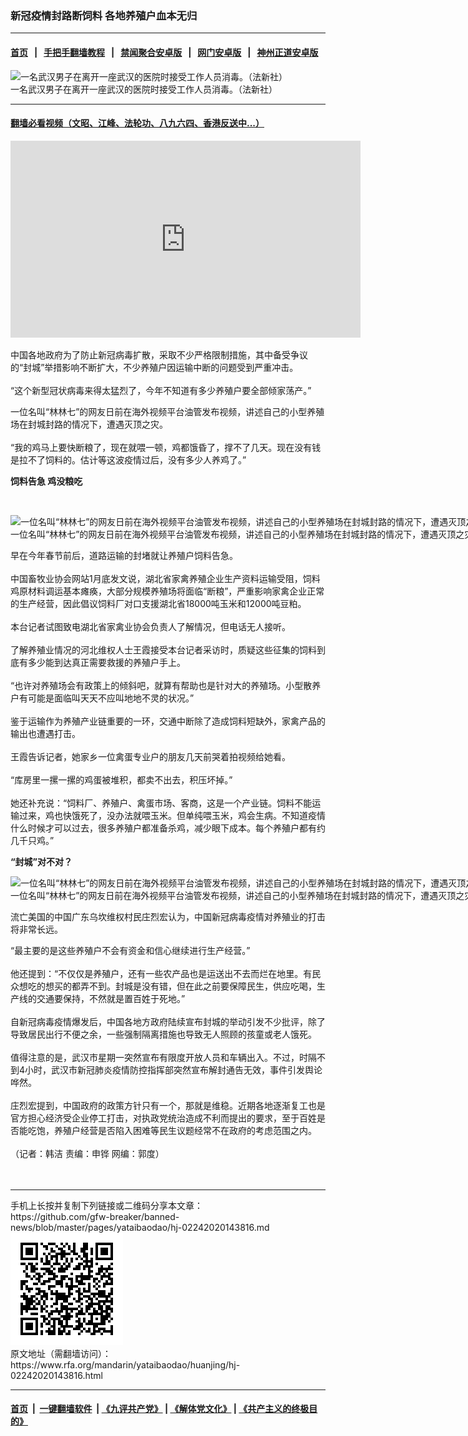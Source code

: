 ### 新冠疫情封路断饲料 各地养殖户血本无归
------------------------

#### [首页](https://github.com/gfw-breaker/banned-news/blob/master/README.md) &nbsp;&nbsp;|&nbsp;&nbsp; [手把手翻墙教程](https://github.com/gfw-breaker/guides/wiki) &nbsp;&nbsp;|&nbsp;&nbsp; [禁闻聚合安卓版](https://github.com/gfw-breaker/bn-android) &nbsp;&nbsp;|&nbsp;&nbsp; [网门安卓版](https://github.com/oGate2/oGate) &nbsp;&nbsp;|&nbsp;&nbsp; [神州正道安卓版](https://github.com/SzzdOgate/update) 



<div id="headerimg">
 <img alt="一名武汉男子在离开一座武汉的医院时接受工作人员消毒。（法新社）" src="https://www.rfa.org/mandarin/yataibaodao/huanjing/hj-02242020143816.html/000_1P91OS.jpg/@@images/db6da704-4ca9-4f8a-96e6-f85f52ad5b02.jpeg" title="一名武汉男子在离开一座武汉的医院时接受工作人员消毒。（法新社）"/>
 <div id="headerimgcontents">
  <div id="headerimgcaption">
   <span>
    一名武汉男子在离开一座武汉的医院时接受工作人员消毒。（法新社）
   </span>
   <!-- zoomattribute -->
  </div>
  <!-- headerimgcaption -->
 </div>
 <!-- headerimagecontents -->
</div>

<hr/>


#### [翻墙必看视频（文昭、江峰、法轮功、八九六四、香港反送中...）](https://github.com/gfw-breaker/banned-news/blob/master/pages/link3.md)

<div id="storytext">
 <div>
  <div class="slot_header">
  </div>
 </div>
 <div>
  <div class="slot_wrapper slot_second">
   <div class="viewlet noshadow">
    <iframe allow="accelerometer; autoplay; encrypted-media; gyroscope; picture-in-picture" allowfullscreen="" frameborder="0" height="315" src="https://www.youtube.com/embed/qVyXUxqH8_k" width="560">
    </iframe>
   </div>
  </div>
 </div>
 <p>
  中国各地政府为了防止新冠病毒扩散，采取不少严格限制措施，其中备受争议的“封城”举措影响不断扩大，不少养殖户因运输中断的问题受到严重冲击。
  <br/>
  <br/>
  “这个新型冠状病毒来得太猛烈了，今年不知道有多少养殖户要全部倾家荡产。”
 </p>
 <p>
  一位名叫“林林七”的网友日前在海外视频平台油管发布视频，讲述自己的小型养殖场在封城封路的情况下，遭遇灭顶之灾。
  <br/>
  <br/>
  “我的鸡马上要快断粮了，现在就喂一顿，鸡都饿昏了，撑不了几天。现在没有钱是拉不了饲料的。估计等这波疫情过后，没有多少人养鸡了。”
 </p>
 <p>
  <b>
   饲料告急 鸡没粮吃
  </b>
 </p>
 <p>
  <b>
  </b>
  <br/>
  <div class="image-inline captioned" style="width:1170px;">
   <div style="width:1170px;">
    <img alt="一位名叫“林林七”的网友日前在海外视频平台油管发布视频，讲述自己的小型养殖场在封城封路的情况下，遭遇灭顶之灾。（视频截图）" src="https://www.rfa.org/mandarin/yataibaodao/huanjing/hj-02242020143816.html/Capture.PNG" title="一位名叫“林林七”的网友日前在海外视频平台油管发布视频，讲述自己的小型养殖场在封城封路的情况下，遭遇灭顶之灾。（视频截图）"/>
   </div>
   <div class="image-caption">
    <span style="width:1170px;">
     一位名叫“林林七”的网友日前在海外视频平台油管发布视频，讲述自己的小型养殖场在封城封路的情况下，遭遇灭顶之灾。（视频截图）
    </span>
    <span class="copyright">
    </span>
   </div>
  </div>
 </p>
 <p>
  早在今年春节前后，道路运输的封堵就让养殖户饲料告急。
  <br/>
  <br/>
  中国畜牧业协会网站1月底发文说，湖北省家禽养殖企业生产资料运输受阻，饲料鸡原材料调运基本瘫痪，大部分规模养殖场将面临“断粮”，严重影响家禽企业正常的生产经营，因此倡议饲料厂对口支援湖北省18000吨玉米和12000吨豆粕。
  <br/>
  <br/>
  本台记者试图致电湖北省家禽业协会负责人了解情况，但电话无人接听。
  <br/>
  <br/>
  了解养殖业情况的河北维权人士王霞接受本台记者采访时，质疑这些征集的饲料到底有多少能到达真正需要救援的养殖户手上。
  <br/>
  <br/>
  “也许对养殖场会有政策上的倾斜吧，就算有帮助也是针对大的养殖场。小型散养户有可能是面临叫天天不应叫地地不灵的状况。”
  <br/>
  <br/>
  鉴于运输作为养殖产业链重要的一环，交通中断除了造成饲料短缺外，家禽产品的输出也遭遇打击。
  <br/>
  <br/>
  王霞告诉记者，她家乡一位禽蛋专业户的朋友几天前哭着拍视频给她看。
  <br/>
  <br/>
  “库房里一摞一摞的鸡蛋被堆积，都卖不出去，积压坏掉。”
  <br/>
  <br/>
  她还补充说：“饲料厂、养殖户、禽蛋市场、客商，这是一个产业链。饲料不能运输过来，鸡也快饿死了，没办法就喂玉米。但单纯喂玉米，鸡会生病。不知道疫情什么时候才可以过去，很多养殖户都准备杀鸡，减少眼下成本。每个养殖户都有约几千只鸡。”
 </p>
 <p>
  <b>
   “封城”对不对？
  </b>
 </p>
 <p>
  <div class="image-inline captioned" style="width:1186px;">
   <div style="width:1186px;">
    <img alt="一位名叫“林林七”的网友日前在海外视频平台油管发布视频，讲述自己的小型养殖场在封城封路的情况下，遭遇灭顶之灾。（视频截图）" src="https://www.rfa.org/mandarin/yataibaodao/huanjing/hj-02242020143816.html/Capture3.PNG" title="一位名叫“林林七”的网友日前在海外视频平台油管发布视频，讲述自己的小型养殖场在封城封路的情况下，遭遇灭顶之灾。（视频截图）"/>
   </div>
   <div class="image-caption">
    <span style="width:1186px;">
     一位名叫“林林七”的网友日前在海外视频平台油管发布视频，讲述自己的小型养殖场在封城封路的情况下，遭遇灭顶之灾。（视频截图）
    </span>
    <span class="copyright">
    </span>
   </div>
  </div>
 </p>
 <p>
  流亡美国的中国广东乌坎维权村民庄烈宏认为，中国新冠病毒疫情对养殖业的打击将非常长远。
 </p>
 <p>
  “最主要的是这些养殖户不会有资金和信心继续进行生产经营。”
  <br/>
  <br/>
  他还提到：“不仅仅是养殖户，还有一些农产品也是运送出不去而烂在地里。有民众想吃的想买的都弄不到。封城是没有错，但在此之前要保障民生，供应吃喝，生产线的交通要保持，不然就是置百姓于死地。”
  <br/>
  <br/>
  自新冠病毒疫情爆发后，中国各地方政府陆续宣布封城的举动引发不少批评，除了导致居民出行不便之余，一些强制隔离措施也导致无人照顾的孩童或老人饿死。
  <br/>
  <br/>
  值得注意的是，武汉市星期一突然宣布有限度开放人员和车辆出入。不过，时隔不到4小时，武汉市新冠肺炎疫情防控指挥部突然宣布解封通告无效，事件引发舆论哗然。
  <br/>
  <br/>
  庄烈宏提到，中国政府的政策方针只有一个，那就是维稳。近期各地逐渐复工也是官方担心经济受企业停工打击，对执政党统治造成不利而提出的要求，至于百姓是否能吃饱，养殖户经营是否陷入困难等民生议题经常不在政府的考虑范围之内。
  <br/>
  <br/>
  （记者：韩洁 责编：申铧 网编：郭度）
  <br/>
  <br/>
  <br/>
 </p>
</div>

<hr/>
手机上长按并复制下列链接或二维码分享本文章：<br/>
https://github.com/gfw-breaker/banned-news/blob/master/pages/yataibaodao/hj-02242020143816.md <br/>
<a href='https://github.com/gfw-breaker/banned-news/blob/master/pages/yataibaodao/hj-02242020143816.md'><img src='https://github.com/gfw-breaker/banned-news/blob/master/pages/yataibaodao/hj-02242020143816.md.png'/></a> <br/>
原文地址（需翻墙访问）：https://www.rfa.org/mandarin/yataibaodao/huanjing/hj-02242020143816.html


------------------------
#### [首页](https://github.com/gfw-breaker/banned-news/blob/master/README.md) &nbsp;|&nbsp; [一键翻墙软件](https://github.com/gfw-breaker/nogfw/blob/master/README.md) &nbsp;| [《九评共产党》](https://github.com/gfw-breaker/9ping.md/blob/master/README.md#九评之一评共产党是什么) | [《解体党文化》](https://github.com/gfw-breaker/jtdwh.md/blob/master/README.md) | [《共产主义的终极目的》](https://github.com/gfw-breaker/gczydzjmd.md/blob/master/README.md)


<img src='http://gfw-breaker.win/banned-news/pages/yataibaodao/hj-02242020143816.md' width='0px' height='0px'/>